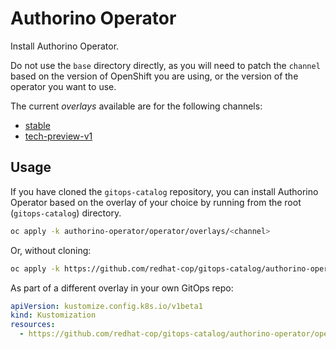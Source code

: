 # Authorino Operator

Install Authorino Operator.

Do not use the `base` directory directly, as you will need to patch the `channel` based on the version of OpenShift you are using, or the version of the operator you want to use.

The current *overlays* available are for the following channels:

* [stable](operator/overlays/stable)
* [tech-preview-v1](operator/overlays/tech-preview-v1)

## Usage

If you have cloned the `gitops-catalog` repository, you can install Authorino Operator based on the overlay of your choice by running from the root (`gitops-catalog`) directory.

```sh
oc apply -k authorino-operator/operator/overlays/<channel>
```

Or, without cloning:

```sh
oc apply -k https://github.com/redhat-cop/gitops-catalog/authorino-operator/operator/overlays/<channel>
```

As part of a different overlay in your own GitOps repo:

```yaml
apiVersion: kustomize.config.k8s.io/v1beta1
kind: Kustomization
resources:
  - https://github.com/redhat-cop/gitops-catalog/authorino-operator/operator/overlays/<channel>?ref=main
```
